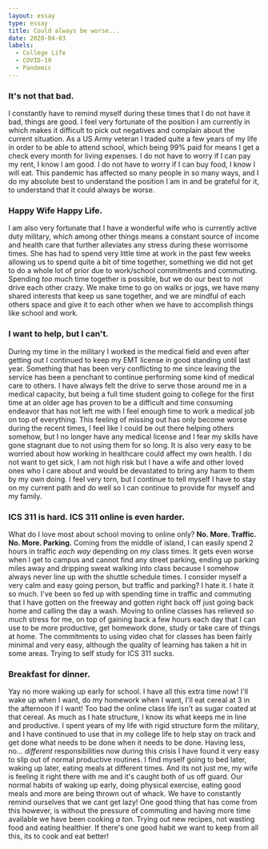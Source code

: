 ```yaml
---
layout: essay
type: essay
title: Could always be worse...
date: 2020-04-03
labels:
  - College Life
  - COVID-19
  - Pandemic
---
```


### It's not that bad.

I constantly have to remind myself during these times that I do not have it bad, things are good. I feel very fortunate of the position I am currently in which makes it difficult to pick out negatives and complain about the current situation. As a US Army veteran I traded quite a few years of my life in order to be able to attend school, which being 99% paid for means I get a check every month for living expenses.  I do not have to worry if I can pay my rent, I know I am good. I do not have to worry if I can buy food, I know I will eat. This pandemic has affected so many people in so many ways, and I do my absolute best to understand the position I am in and be grateful for it, to understand that it could always be worse. 

### Happy Wife Happy Life.

I am also very fortunate that I have a wonderful wife who is currently active duty military, which among other things means a constant source of income and health care that further alleviates any stress during these worrisome times. She has had to spend very little time at work in the past few weeks allowing us to spend quite a bit of time together, something we did not get to do a whole lot of prior due to work/school commitments and commuting. Spending *too* much time together is possible, but we do our best to not drive each other crazy. We make time to go on walks or jogs, we have many shared interests that keep us sane together, and we are mindful of each others space and give it to each other when we have to accomplish things like school and work.

### I want to help, but I can't.

During my time in the military I worked in the medical field and even after getting out I continued to keep my EMT license in good standing until last year. Something that has been very conflicting to me since leaving the service has been a penchant to continue performing some kind of medical care to others. I have always felt the drive to serve those around me in a medical capacity, but being a full time student going to college for the first time at an older age has proven to be a difficult and time consuming endeavor that has not left me with I feel enough time to work a medical job on top of everything. This feeling of missing out has only become worse during the recent times, I feel like I could be out there helping others somehow, but I no longer have any medical license and I fear my skills have gone stagnant due to not using them for so long. It is also very easy to be worried about how working in healthcare could affect my own health. I do not want to get sick, I am not high risk but I have a wife and other loved ones who I care about and would be devastated to bring any harm to them by my own doing. I feel very torn, but I continue to tell myself I have to stay on my current path and do well so I can continue to provide for myself and my family.

### ICS 311 is hard. ICS 311 online is even harder.

What do I love most about school moving to online only? **No. More. Traffic. No. More. Parking.** Coming from the middle of island, I can easily spend 2 hours in traffic *each way* depending on my class times. It gets even worse when I get to campus and cannot find any street parking, ending up parking miles away and dripping sweat walking into class because I somehow always never line up with the shuttle schedule times. I consider myself a very calm and easy going person, but traffic and parking? I hate it. I hate it so much. I've been so fed up with spending time in traffic and commuting that I have gotten on the freeway and gotten right back off just going back home and calling the day a wash. Moving to online classes has relieved *so much* stress for me, on top of gaining back a few hours each day that I can use to be more productive, get homework done, study or take care of things at home. The commitments to using video chat for classes has been fairly minimal and very easy, although the quality of learning has taken a hit in some areas. Trying to self study for ICS 311 sucks.

### Breakfast for dinner.

Yay no more waking up early for school. I have all this extra time now! I'll wake up when I want, do my homework when I want, I'll eat cereal at 3 in the afternoon if I want! Too bad the online class life isn't as sugar coated at that cereal. As much as I hate structure, I know its what keeps me in line and productive. I spent years of my life with rigid structure form the military, and I have continued to use that in my college life to help stay on track and get done what needs to be done when it needs to be done. Having less, no... *different* responsibilities now during this crisis I have found it very easy to slip out of normal productive routines. I find myself going to bed later, waking up later, eating meals at different times. And its not just me, my wife is feeling it right there with me and it's caught both of us off guard. Our normal habits of waking up early, doing physical exercise, eating good meals and more are being thrown out of whack. We have to constantly remind ourselves that we cant get lazy! One good thing that has come from this however, is without the pressure of commuting and having more time available we have been cooking *a ton*. Trying out new recipes, not wasting food and eating healthier. If there's one good habit we want to keep from all this, its to cook and eat better!
